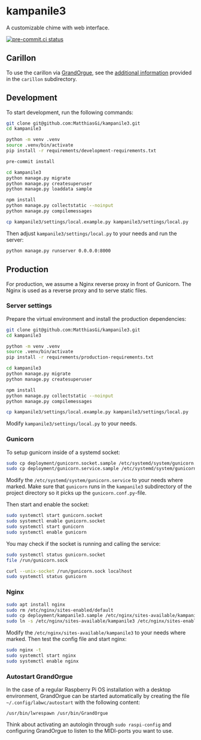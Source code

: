 # kampanile3

A customizable chime with web interface.

[![pre-commit.ci status](https://results.pre-commit.ci/badge/github/MatthiasGi/kampanile3/main.svg)](https://results.pre-commit.ci/latest/github/MatthiasGi/kampanile3/main)

## Carillon

To use the carillon via [GrandOrgue](https://github.com/GrandOrgue/grandorgue),
see the [additional information](carillon/README.md) provided in the `carillon`
subdirectory.

## Development

To start development, run the following commands:

```bash
git clone git@github.com:MatthiasGi/kampanile3.git
cd kampanile3

python -m venv .venv
source .venv/bin/activate
pip install -r requirements/development-requirements.txt

pre-commit install

cd kampanile3
python manage.py migrate
python manage.py createsuperuser
python manage.py loaddata sample

npm install
python manage.py collectstatic --noinput
python manage.py compilemessages

cp kampanile3/settings/local.example.py kampanile3/settings/local.py
```

Then adjust `kampanile3/settings/local.py` to your needs and run the server:

```bash
python manage.py runserver 0.0.0.0:8000
```

## Production

For production, we assume a Nginx reverse proxy in front of Gunicorn. The Nginx
is used as a reverse proxy and to serve static files.

### Server settings

Prepare the virtual environment and install the production dependencies:

```bash
git clone git@github.com:MatthiasGi/kampanile3.git
cd kampanile3

python -m venv .venv
source .venv/bin/activate
pip install -r requirements/production-requirements.txt

cd kampanile3
python manage.py migrate
python manage.py createsuperuser

npm install
python manage.py collectstatic --noinput
python manage.py compilemessages

cp kampanile3/settings/local.example.py kampanile3/settings/local.py
```

Modify `kampanile3/settings/local.py` to your needs.

### Gunicorn

To setup gunicorn inside of a systemd socket:

```bash
sudo cp deployment/gunicorn.socket.sample /etc/systemd/system/gunicorn.socket
sudo cp deployment/gunicorn.service.sample /etc/systemd/system/gunicorn.service
```

Modify the `/etc/systemd/system/gunicorn.service` to your needs where marked.
Make sure that `gunicorn` runs in the `kampanile3` subdirectory of the project
directory so it picks up the `gunicorn.conf.py`-file.

Then start and enable the socket:

```bash
sudo systemctl start gunicorn.socket
sudo systemctl enable gunicorn.socket
sudo systemctl start gunicorn
sudo systemctl enable gunicorn
```

You may check if the socket is running and calling the service:

```bash
sudo systemctl status gunicorn.socket
file /run/gunicorn.sock

curl --unix-socket /run/gunicorn.sock localhost
sudo systemctl status gunicorn
```

### Nginx

```bash
sudo apt install nginx
sudo rm /etc/nginx/sites-enabled/default
sudo cp deployment/kampanile3.sample /etc/nginx/sites-available/kampanile3
sudo ln -s /etc/nginx/sites-available/kampanile3 /etc/nginx/sites-enabled/kampanile3
```

Modify the `/etc/nginx/sites-available/kampanile3` to your needs where marked.
Then test the config file and start nginx:

```bash
sudo nginx -t
sudo systemctl start nginx
sudo systemctl enable nginx
```

### Autostart GrandOrgue

In the case of a regular Raspberry Pi OS installation with a desktop
environment, GrandOrgue can be started automatically by creating the file
`~/.config/labwc/autostart` with the following content:

```text
/usr/bin/lwrespawn /usr/bin/GrandOrgue
```

Think about activating an autologin through `sudo raspi-config` and configuring
GrandOrgue to listen to the MIDI-ports you want to use.
